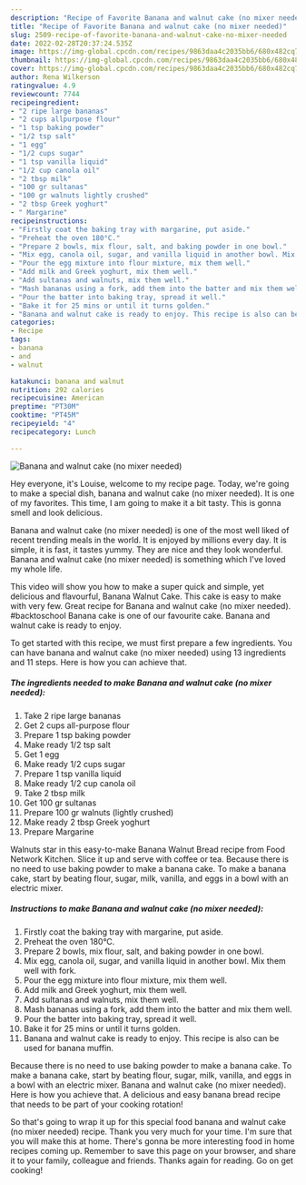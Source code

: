 ```yaml
---
description: "Recipe of Favorite Banana and walnut cake (no mixer needed)"
title: "Recipe of Favorite Banana and walnut cake (no mixer needed)"
slug: 2509-recipe-of-favorite-banana-and-walnut-cake-no-mixer-needed
date: 2022-02-28T20:37:24.535Z
image: https://img-global.cpcdn.com/recipes/9863daa4c2035bb6/680x482cq70/banana-and-walnut-cake-no-mixer-needed-recipe-main-photo.jpg
thumbnail: https://img-global.cpcdn.com/recipes/9863daa4c2035bb6/680x482cq70/banana-and-walnut-cake-no-mixer-needed-recipe-main-photo.jpg
cover: https://img-global.cpcdn.com/recipes/9863daa4c2035bb6/680x482cq70/banana-and-walnut-cake-no-mixer-needed-recipe-main-photo.jpg
author: Rena Wilkerson
ratingvalue: 4.9
reviewcount: 7744
recipeingredient:
- "2 ripe large bananas"
- "2 cups allpurpose flour"
- "1 tsp baking powder"
- "1/2 tsp salt"
- "1 egg"
- "1/2 cups sugar"
- "1 tsp vanilla liquid"
- "1/2 cup canola oil"
- "2 tbsp milk"
- "100 gr sultanas"
- "100 gr walnuts lightly crushed"
- "2 tbsp Greek yoghurt"
- " Margarine"
recipeinstructions:
- "Firstly coat the baking tray with margarine, put aside."
- "Preheat the oven 180°C."
- "Prepare 2 bowls, mix flour, salt, and baking powder in one bowl."
- "Mix egg, canola oil, sugar, and vanilla liquid in another bowl. Mix them well with fork."
- "Pour the egg mixture into flour mixture, mix them well."
- "Add milk and Greek yoghurt, mix them well."
- "Add sultanas and walnuts, mix them well."
- "Mash bananas using a fork, add them into the batter and mix them well."
- "Pour the batter into baking tray, spread it well."
- "Bake it for 25 mins or until it turns golden."
- "Banana and walnut cake is ready to enjoy. This recipe is also can be used for banana muffin."
categories:
- Recipe
tags:
- banana
- and
- walnut

katakunci: banana and walnut 
nutrition: 292 calories
recipecuisine: American
preptime: "PT30M"
cooktime: "PT45M"
recipeyield: "4"
recipecategory: Lunch

---
```



![Banana and walnut cake (no mixer needed)](https://img-global.cpcdn.com/recipes/9863daa4c2035bb6/680x482cq70/banana-and-walnut-cake-no-mixer-needed-recipe-main-photo.jpg)

Hey everyone, it's Louise, welcome to my recipe page. Today, we're going to make a special dish, banana and walnut cake (no mixer needed). It is one of my favorites. This time, I am going to make it a bit tasty. This is gonna smell and look delicious.

Banana and walnut cake (no mixer needed) is one of the most well liked of recent trending meals in the world. It is enjoyed by millions every day. It is simple, it is fast, it tastes yummy. They are nice and they look wonderful. Banana and walnut cake (no mixer needed) is something which I've loved my whole life.

This video will show you how to make a super quick and simple, yet delicious and flavourful, Banana Walnut Cake. This cake is easy to make with very few. Great recipe for Banana and walnut cake (no mixer needed). #backtoschool Banana cake is one of our favourite cake. Banana and walnut cake is ready to enjoy.


To get started with this recipe, we must first prepare a few ingredients. You can have banana and walnut cake (no mixer needed) using 13 ingredients and 11 steps. Here is how you can achieve that.

<!--inarticleads1-->

##### The ingredients needed to make Banana and walnut cake (no mixer needed):

1. Take 2 ripe large bananas
1. Get 2 cups all-purpose flour
1. Prepare 1 tsp baking powder
1. Make ready 1/2 tsp salt
1. Get 1 egg
1. Make ready 1/2 cups sugar
1. Prepare 1 tsp vanilla liquid
1. Make ready 1/2 cup canola oil
1. Take 2 tbsp milk
1. Get 100 gr sultanas
1. Prepare 100 gr walnuts (lightly crushed)
1. Make ready 2 tbsp Greek yoghurt
1. Prepare  Margarine


Walnuts star in this easy-to-make Banana Walnut Bread recipe from Food Network Kitchen. Slice it up and serve with coffee or tea. Because there is no need to use baking powder to make a banana cake. To make a banana cake, start by beating flour, sugar, milk, vanilla, and eggs in a bowl with an electric mixer. 

<!--inarticleads2-->

##### Instructions to make Banana and walnut cake (no mixer needed):

1. Firstly coat the baking tray with margarine, put aside.
1. Preheat the oven 180°C.
1. Prepare 2 bowls, mix flour, salt, and baking powder in one bowl.
1. Mix egg, canola oil, sugar, and vanilla liquid in another bowl. Mix them well with fork.
1. Pour the egg mixture into flour mixture, mix them well.
1. Add milk and Greek yoghurt, mix them well.
1. Add sultanas and walnuts, mix them well.
1. Mash bananas using a fork, add them into the batter and mix them well.
1. Pour the batter into baking tray, spread it well.
1. Bake it for 25 mins or until it turns golden.
1. Banana and walnut cake is ready to enjoy. This recipe is also can be used for banana muffin.


Because there is no need to use baking powder to make a banana cake. To make a banana cake, start by beating flour, sugar, milk, vanilla, and eggs in a bowl with an electric mixer. Banana and walnut cake (no mixer needed). Here is how you achieve that. A delicious and easy banana bread recipe that needs to be part of your cooking rotation! 

So that's going to wrap it up for this special food banana and walnut cake (no mixer needed) recipe. Thank you very much for your time. I'm sure that you will make this at home. There's gonna be more interesting food in home recipes coming up. Remember to save this page on your browser, and share it to your family, colleague and friends. Thanks again for reading. Go on get cooking!
